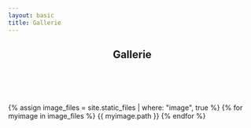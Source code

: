 ```yaml
---
layout: basic
title: Gallerie
---
```


<section class="main style3 primary">
  <div class="content">
   <header>
     <h2>Gallerie</h2>
   </header>
  <br>
  <p>
{% assign image_files = site.static_files | where: "image", true %}
{% for myimage in image_files %}
  {{ myimage.path }}
{% endfor %}
</p>
  </div>
</section>
